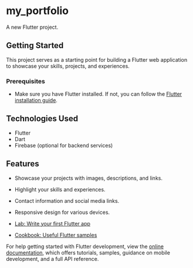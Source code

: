 # my_portfolio

A new Flutter project.


## Getting Started

This project serves as a starting point for building a Flutter web application to showcase your skills, projects, and experiences.

### Prerequisites

- Make sure you have Flutter installed. If not, you can follow the [Flutter installation guide](https://flutter.dev/docs/get-started/install).

## Technologies Used

- Flutter
- Dart
- Firebase (optional for backend services)

## Features

- Showcase your projects with images, descriptions, and links.
- Highlight your skills and experiences.
- Contact information and social media links.
- Responsive design for various devices.
  

- [Lab: Write your first Flutter app](https://docs.flutter.dev/get-started/codelab)
- [Cookbook: Useful Flutter samples](https://docs.flutter.dev/cookbook)

For help getting started with Flutter development, view the
[online documentation](https://docs.flutter.dev/), which offers tutorials,
samples, guidance on mobile development, and a full API reference.
